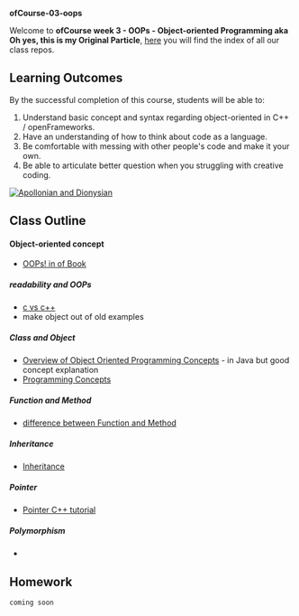  

**ofCourse-03-oops**

Welcome to **ofCourse week 3 - OOPs - Object-oriented Programming aka Oh yes, this is my Original Particle**, [here](https://github.com/ofcourseio) you will find the index of all our class repos.

## Learning Outcomes
By the successful completion of this course, students will be able to:  
1. Understand basic concept and syntax regarding object-oriented in C++ / openFrameworks.  
2. Have an understanding of how to think about code as a language.  
3. Be comfortable with messing with other people's code and make it your own.  
4. Be able to articulate better question when you struggling with creative coding.


[![Apollonian and Dionysian](http://classicalwisdom.com/wp-content/uploads/2012/12/plato-socrates.jpg)](https://en.wikipedia.org/wiki/Apollonian_and_Dionysian)



## Class Outline


#### Object-oriented concept
* [OOPs! in of Book](https://github.com/openframeworks/ofBook/blob/master/03a_OOPs!/chapter.md)

##### readability and OOPs
* [c vs c++](http://unthought.net/c++/c_vs_c++.html)
* make object out of old examples

##### Class and Object
* [Overview of Object Oriented Programming Concepts](http://www.csse.monash.edu.au/~cema/courses/CSE5910/lectureFiles/lecture1b.htm) - in Java but good concept explanation
* [Programming Concepts](https://en.wikibooks.org/wiki/A-level_Computing/AQA/Problem_Solving,_Programming,_Operating_Systems,_Databases_and_Networking/Programming_Concepts/Object-oriented_programming_%28OOP%29)

##### Function and Method
* [difference between Function and Method](https://stackoverflow.com/questions/155609/what-is-the-difference-between-a-method-and-a-function)


##### Inheritance
* [Inheritance]()

##### Pointer
* [Pointer C++ tutorial](http://www.cplusplus.com/doc/tutorial/pointers/)


##### Polymorphism 
* [](http://www.cplusplus.com/doc/tutorial/polymorphism/)



## Homework

`coming soon`